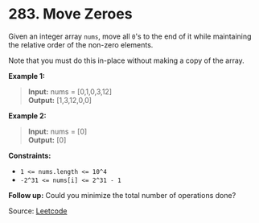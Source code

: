 # 283. Move Zeroes 

Given an integer array `nums`, move all `0`'s to the end of it while maintaining the relative order of the non-zero elements.

Note that you must do this in-place without making a copy of the array.

**Example 1:**

> **Input:** nums = [0,1,0,3,12] <br>
> **Output:** [1,3,12,0,0]

**Example 2:**

> **Input:** nums = [0] <br>
> **Output:** [0]

**Constraints:**

- `1 <= nums.length <= 10^4`
- `-2^31 <= nums[i] <= 2^31 - 1`

**Follow up:** Could you minimize the total number of operations done?

Source: [Leetcode](https://leetcode.com/problems/move-zeroes/description/) 
